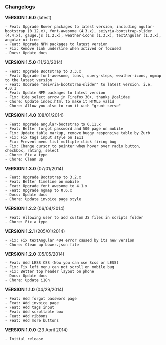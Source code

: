 ### Changelogs

**VERSION 1.6.0** (latest)

    - Feat: Upgrade Bower packages to latest version, including ngular-bootstrap (0.12.x), font-awesome (4.3.x), seiyria-bootstrap-slider (4.4.x), gauge.js (1.2.x), weather-icons (1.3.x), textAngular (1.3.x), angular-ui-tree 
    - Feat: Upgrade NPM packages to latest version
    - Fix: Remove link underline when actived or focused
    - Docs: Update docs

**VERSION 1.5.0** (11/20/2014)

    - Feat: Upgrade Bootstrap to 3.3.x
    - Feat: Upgrade font-awesome, toast, query-steps, weather-icons, ngmap to the latest version
    - Feat: Upgrade "seiyria-bootstrap-slider" to latest version, i.e. 4.0.1
    - Feat: Update NPM packages to latest version
    - Fix: Hide select arrow in Firefox 30+, thanks @calidae
    - Chore: Update index.html to make it HTML5 valid
    - Chore: Allow you also to run it with "grunt serve"


**VERSION 1.4.0** (08/01/2014)

    - Feat: Upgrade angular-bootstrap to 0.11.x
    - Feat: Better forgot password and 500 page on mobile
    - Fix: Update table markup, remove buggy responsive table by Zurb
    - Fix: Fix tags input style on IE11
    - Fix: Prevent menu list multiple click firing bug
    - Fix: Change cursor to pointer when hover over radio button, checkbox, rating, select
    - Chore: Fix a typo
    - Chore: Clean up

**VERSION 1.3.0** (07/01/2014)

    - Feat: Upgrade Bootstrap to 3.2.x
    - Feat: Better timeline on mobile
    - Feat: Upgrade font awesome to 4.1.x
    - Feat: Upgrade ngmap to 0.6.x
    - Docs: Update docs
    - Chore: Update invoice page style

**VERSION 1.2.2** (06/04/2014)

    - Feat: Allowing user to add custom JS files in scripts folder
    - Chore: Fix a typo

**VERSION 1.2.1** (205/01/2014)

    - Fix: Fix textAngular 404 error caused by its new version
    - Chore: Clean up bower.json file

**VERSION 1.2.0** (05/05/2014)

    - Feat: Add LESS CSS (Now you can use Scss or LESS)
    - Fix: Fix left menu can not scroll on mobile bug
    - Fix: Better top header layout on phone
    - Docs: Update docs
    - Chore: Update i18n

**VERSION 1.1.0** (04/29/2014)

    - Feat: Add forgot password page
    - Feat: Add invoice page
    - Feat: Add tags input
    - Feat: Add scrollable box
    - Feat: Add ribbons
    - Feat: Add more buttons

**VERSION 1.0.0** (23 April 2014)

    - Initial release
